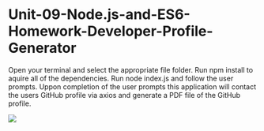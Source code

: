 # Unit-09-Node.js-and-ES6-Homework-Developer-Profile-Generator

Open your terminal and select the appropriate file folder. 
Run npm install to aquire all of the dependencies. 
Run node index.js and follow the user prompts. 
Uppon completion of the user prompts this application will contact the users GitHub profile via axios and generate a PDF file of the GitHub profile. 

![](assets/applicaton.gif)